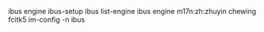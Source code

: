 ibus engine
ibus-setup
ibus list-engine
ibus engine m17n:zh:zhuyin
chewing
fcitk5
im-config -n ibus
